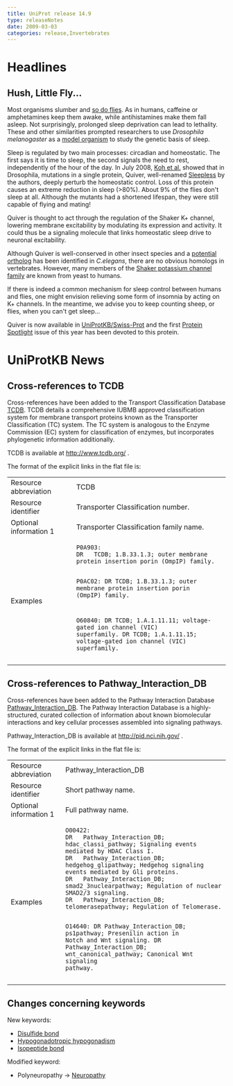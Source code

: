 ```yaml
---
title: UniProt release 14.9
type: releaseNotes
date: 2009-03-03
categories: release,Invertebrates
---
```


# Headlines

## Hush, Little Fly...

Most organisms slumber and [so do flies](http://view.ncbi.nlm.nih.gov/pubmed/10707978). As in humans, caffeine or amphetamines keep them awake, while antihistamines make them fall asleep. Not surprisingly, prolonged sleep deprivation can lead to lethality. These and other similarities prompted researchers to use _Drosophila melanogaster_ as a [model organism](http://view.ncbi.nlm.nih.gov/pubmed/10727779) to study the genetic basis of sleep.

Sleep is regulated by two main processes: circadian and homeostatic. The first says it is time to sleep, the second signals the need to rest, independently of the hour of the day. In July 2008, [Koh et al.](http://view.ncbi.nlm.nih.gov/pubmed/18635795) showed that in Drosophila, mutations in a single protein, Quiver, well-renamed [Sleepless](https://www.uniprot.org/uniprotkb/B5A5T4) by the authors, deeply perturb the homeostatic control. Loss of this protein causes an extreme reduction in sleep (&gt;80%). About 9% of the flies don't sleep at all. Although the mutants had a shortened lifespan, they were still capable of flying and mating!

Quiver is thought to act through the regulation of the Shaker K+ channel, lowering membrane excitability by modulating its expression and activity. It could thus be a signaling molecule that links homeostatic sleep drive to neuronal excitability.

Although Quiver is well-conserved in other insect species and a [potential ortholog](https://www.uniprot.org/uniprotkb/Q565B0) has been identified in _C.elegans_, there are no obvious homologs in vertebrates. However, many members of the [Shaker potassium channel family](<https://www.uniprot.org/uniprotkb?query=annotation:(type:similarity+Shaker)>) are known from yeast to humans.

If there is indeed a common mechanism for sleep control between humans and flies, one might envision relieving some form of insomnia by acting on K+ channels. In the meantime, we advise you to keep counting sheep, or flies, when you can't get sleep...

Quiver is now available in [UniProtKB/Swiss-Prot](https://www.uniprot.org/uniprotkb/B5A5T4) and the first [Protein Spotlight](http://web.expasy.org/spotlight/back_issues/101/) issue of this year has been devoted to this protein.

# UniProtKB News

## Cross-references to TCDB

Cross-references have been added to the Transport Classification Database [TCDB](http://www.tcdb.org/). TCDB details a comprehensive IUBMB approved classification system for membrane transport proteins known as the Transporter Classification (TC) system. The TC system is analogous to the Enzyme Commission (EC) system for classification of enzymes, but incorporates phylogenetic information additionally.

TCDB is available at <http://www.tcdb.org/> .

The format of the explicit links in the flat file is:

<table><colgroup><col style="width: 30%" /><col style="width: 70%" /></colgroup><tbody><tr class="odd"><td>Resource abbreviation</td><td>TCDB</td></tr><tr class="even"><td>Resource identifier</td><td>Transporter Classification number.</td></tr><tr class="odd"><td>Optional information 1</td><td>Transporter Classification family name.</td></tr><tr class="even"><td>Examples</td><td><pre><code>P0A903:
DR   TCDB; 1.B.33.1.3; outer membrane protein insertion porin (OmpIP) family.

P0AC02:
DR TCDB; 1.B.33.1.3; outer membrane protein insertion porin (OmpIP) family.

O60840:
DR TCDB; 1.A.1.11.11; voltage-gated ion channel (VIC) superfamily.
DR TCDB; 1.A.1.11.15; voltage-gated ion channel (VIC) superfamily.</code></pre></td></tr></tbody></table>

## Cross-references to Pathway_Interaction_DB

Cross-references have been added to the Pathway Interaction Database [Pathway_Interaction_DB](http://pid.nci.nih.gov/). The Pathway Interaction Database is a highly-structured, curated collection of information about known biomolecular interactions and key cellular processes assembled into signaling pathways.

Pathway_Interaction_DB is available at <http://pid.nci.nih.gov/> .

The format of the explicit links in the flat file is:

<table><colgroup><col style="width: 25%" /><col style="width: 75%" /></colgroup><tbody><tr class="odd"><td>Resource abbreviation</td><td>Pathway_Interaction_DB</td></tr><tr class="even"><td>Resource identifier</td><td>Short pathway name.</td></tr><tr class="odd"><td>Optional information 1</td><td>Full pathway name.</td></tr><tr class="even"><td>Examples</td><td><pre><code>O00422:
DR   Pathway_Interaction_DB; hdac_classi_pathway; Signaling events mediated by HDAC Class I.
DR   Pathway_Interaction_DB; hedgehog_glipathway; Hedgehog signaling events mediated by Gli proteins.
DR   Pathway_Interaction_DB; smad2_3nuclearpathway; Regulation of nuclear SMAD2/3 signaling.
DR   Pathway_Interaction_DB; telomerasepathway; Regulation of Telomerase.

O14640:
DR Pathway_Interaction_DB; ps1pathway; Presenilin action in Notch and Wnt signaling.
DR Pathway_Interaction_DB; wnt_canonical_pathway; Canonical Wnt signaling pathway.</code></pre></td></tr></tbody></table>

## Changes concerning keywords

New keywords:

- [Disulfide bond](https://www.uniprot.org/keywords/KW-1015)
- [Hypogonadotropic hypogonadism](https://www.uniprot.org/keywords/KW-1016)
- [Isopeptide bond](https://www.uniprot.org/keywords/KW-1017)

Modified keyword:

- Polyneuropathy -&gt; [Neuropathy](https://www.uniprot.org/keywords/KW-0622)
